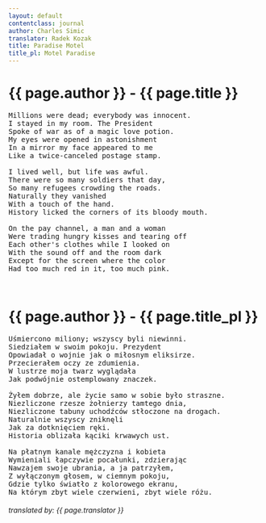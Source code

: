 ```yaml
---
layout: default
contentclass: journal
author: Charles Simic
translator: Radek Kozak
title: Paradise Motel
title_pl: Motel Paradise
---
```


<h1 class="poem-title">{{ page.author }} - {{ page.title }}</h1>

<pre class="poem">
Millions were dead; everybody was innocent.
I stayed in my room. The President
Spoke of war as of a magic love potion.
My eyes were opened in astonishment
In a mirror my face appeared to me
Like a twice-canceled postage stamp.

I lived well, but life was awful.
There were so many soldiers that day,
So many refugees crowding the roads.
Naturally they vanished
With a touch of the hand.
History licked the corners of its bloody mouth.

On the pay channel, a man and a woman
Were trading hungry kisses and tearing off
Each other's clothes while I looked on
With the sound off and the room dark
Except for the screen where the color
Had too much red in it, too much pink.
</pre>
<br/>
<h1 id="pl" class="poem-title">{{ page.author }} - {{ page.title_pl }}</h1>

<pre class="poem">
Uśmiercono miliony; wszyscy byli niewinni.
Siedziałem w swoim pokoju. Prezydent
Opowiadał o wojnie jak o miłosnym eliksirze.
Przecierałem oczy ze zdumienia.
W lustrze moja twarz wyglądała
Jak podwójnie ostemplowany znaczek.

Żyłem dobrze, ale życie samo w sobie było straszne.
Niezliczone rzesze żołnierzy tamtego dnia,
Niezliczone tabuny uchodźców stłoczone na drogach.
Naturalnie wszyscy zniknęli
Jak za dotknięciem ręki.
Historia oblizała kąciki krwawych ust.

Na płatnym kanale mężczyzna i kobieta
Wymieniali łapczywie pocałunki, zdzierając
Nawzajem swoje ubrania, a ja patrzyłem,
Z wyłączonym głosem, w ciemnym pokoju,
Gdzie tylko światło z kolorowego ekranu,
Na którym zbyt wiele czerwieni, zbyt wiele różu.
</pre>

<h6 class="poem">translated by: {{ page.translator }}</h6>
